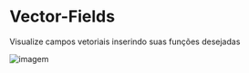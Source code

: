 # Vector-Fields
Visualize campos vetoriais inserindo suas funções desejadas

![imagem](https://i.imgur.com/a/M6LdgHY.png)
